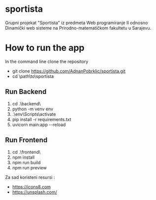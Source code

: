 # sportista
Grupni projekat "Sportista" iz predmeta Web programiranje II odnosno Dinamički web sisteme na Prirodno-matematičkom fakultetu u Sarajevu.

# How to run the app
In the command line clone the repository
- git clone https://github.com/AdnanPobrklic/sportista.git
- cd \path\to\sportista
## Run Backend
1. cd .\backend\
2. python -m venv env
3. .\env\Scripts\activate
4. pip install -r requirements.txt
5. uvicorn main:app --reload

## Run Frontend
1. cd .\frontend\
2. npm install
3. npm run build
4. npm run preview

Za sad koristeni resursi :
- https://icons8.com
- https://unsplash.com/
